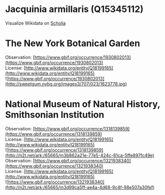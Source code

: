 
Jacquinia armillaris (Q15345112)
================================
  
Visualize Wikidata on [Scholia](https://scholia.toolforge.org/taxon/Q15345112)
# The New York Botanical Garden
  
Observation: [https://www.gbif.org/occurrence/1930802013](https://www.gbif.org/occurrence/1930802013)  
License: [http://www.wikidata.org/entity/Q18199165](http://www.wikidata.org/entity/Q18199165)  
![https://www.gbif.org/occurrence/1930802013](http://sweetgum.nybg.org/images3/707/023/1623778.jpg)
# National Museum of Natural History, Smithsonian Institution
  
Observation: [https://www.gbif.org/occurrence/1318139859](https://www.gbif.org/occurrence/1318139859)  
License: [http://www.wikidata.org/entity/Q18199165](http://www.wikidata.org/entity/Q18199165)  
![https://www.gbif.org/occurrence/1318139859](http://n2t.net/ark:/65665/m3b862a21e-77e5-424c-81ca-5ffe897fc49e)  
Observation: [https://www.gbif.org/occurrence/1321938340](https://www.gbif.org/occurrence/1321938340)  
License: [http://www.wikidata.org/entity/Q18199165](http://www.wikidata.org/entity/Q18199165)  
![https://www.gbif.org/occurrence/1321938340](http://n2t.net/ark:/65665/m3d99ca5ff-ae4a-4d68-9c4f-98e507a30fef)